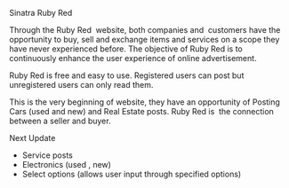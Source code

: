 
Sinatra Ruby Red


Through the Ruby Red  website, both companies and  customers have the opportunity to buy,
sell and exchange items and services on a scope they have never experienced before. 
The objective of Ruby Red is to continuously enhance the user experience of online advertisement.

Ruby Red is free and easy to use.
Registered users can post but unregistered users can only read them.
 
This is the very beginning of website, they have an opportunity of 
Posting Cars (used and new) and Real Estate posts.
 Ruby Red is  the connection between a seller and buyer.

Next Update 
 
 - Service posts 
 - Electronics (used , new)
 - Select options (allows user input through specified options)
